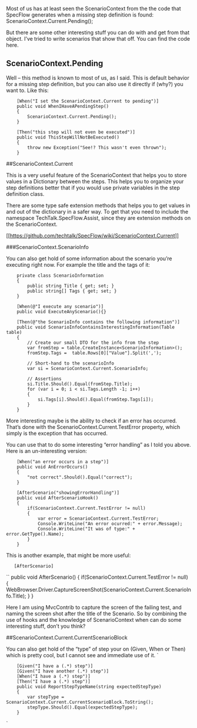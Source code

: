 Most of us has at least seen the ScenarioContext from the the code that SpecFlow generates when a missing step definition is found: ScenarioContext.Current.Pending();

But there are some other interesting stuff you can do with and get from that object. I’ve tried to write scenarios that show that off. You can find the code here.

## ScenarioContext.Pending

Well – this method is known to most of us, as I said. This is default behavior for a missing step definition, but you can also use it directly if (why?) you want to. Like this:


        [When("I set the ScenarioContext.Current to pending")]
        public void WhenIHaveAPendingStep()
        {
            ScenarioContext.Current.Pending();
        }

        [Then("this step will not even be executed")]
        public void ThisStepWillNotBeExecuted()
        {
            throw new Exception("See!? This wasn't even thrown");
        }


##ScenarioContext.Current

This is a very useful feature of the ScenarioContext that helps you to store values in a Dictionary between the steps. This helps you to organize your step definitions better that if you would use private variables in the step definition class.

There are some type safe extension methods that helps you to get values in and out of the dictionary in a safer way. To get that you need to include the namespace TechTalk.SpecFlow.Assist, since they are extension methods on the ScenarioContext.

[[https://github.com/techtalk/SpecFlow/wiki/ScenarioContext.Current]]

###ScenarioContext.ScenarioInfo

You can also get hold of some information about the scenario you’re executing right now. For example the title and the tags of it:


        private class ScenarioInformation
        {
            public string Title { get; set; }
            public string[] Tags { get; set; }
        }

        [When(@"I execute any scenario")]
        public void ExecuteAnyScenario(){}

        [Then(@"the ScenarioInfo contains the following information")]
        public void ScenarioInfoContainsInterestingInformation(Table table)
        {
            // Create our small DTO for the info from the step
            var fromStep = table.CreateInstance<ScenarioInformation>();
            fromStep.Tags =  table.Rows[0]["Value"].Split(',');

            // Short-hand to the scenarioInfo
            var si = ScenarioContext.Current.ScenarioInfo;

            // Assertions
            si.Title.Should().Equal(fromStep.Title);
            for (var i = 0; i < si.Tags.Length -1; i++)
            {
                si.Tags[i].Should().Equal(fromStep.Tags[i]);
            }
        }

More interesting maybe is the ability to check if an error has occurred. That’s done with the ScenarioContext.Current.TestError property, which simply is the exception that has occurred.

You can use that to do some interesting “error handling” as I told you above. Here is an un-interesting version:


        [When("an error occurs in a step")]
        public void AnErrorOccurs()
        {
            "not correct".Should().Equal("correct");
        }

        [AfterScenario("showingErrorHandling")]
        public void AfterScenarioHook()
        {
            if(ScenarioContext.Current.TestError != null)
            {
                var error = ScenarioContext.Current.TestError;
                Console.WriteLine("An error ocurred:" + error.Message);
                Console.WriteLine("It was of type:" + error.GetType().Name);
            }
        }

This is another example, that might be more useful:


       [AfterScenario]
``        public void AfterScenario()
        {
            if(ScenarioContext.Current.TestError != null)
            {
                WebBrowser.Driver.CaptureScreenShot(ScenarioContext.Current.ScenarioInfo.Title);
            }
        }

Here I am using MvcContrib to capture the screen of the failing test, and naming the screen shot after the title of the Scenario. So by combining the use of hooks and the knowledge of ScenarioContext when can do some interesting stuff, don’t you think?


##ScenarioContext.Current.CurrentScenarioBlock

You can also get hold of the “type” of step your on (Given, When or Then) which is pretty cool, but I cannot see and immediate use of it.
`

        [Given("I have a (.*) step")]
        [Given("I have another (.*) step")]
        [When("I have a (.*) step")]
        [Then("I have a (.*) step")]
        public void ReportStepTypeName(string expectedStepType)
        {
            var stepType = ScenarioContext.Current.CurrentScenarioBlock.ToString();
            stepType.Should().Equal(expectedStepType);
        }
`

